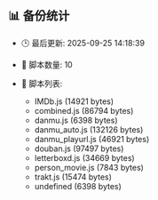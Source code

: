 ## 📊 备份统计

- 🕒 最后更新: 2025-09-25 14:18:39
- 📁 脚本数量: 10
- 📄 脚本列表:

  - IMDb.js (14921 bytes)
  - combined.js (86794 bytes)
  - danmu.js (6398 bytes)
  - danmu_auto.js (132126 bytes)
  - danmu_playurl.js (46921 bytes)
  - douban.js (97497 bytes)
  - letterboxd.js (34669 bytes)
  - person_movie.js (7843 bytes)
  - trakt.js (15474 bytes)
  - undefined (6398 bytes)
